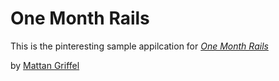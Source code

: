 # One Month Rails

This is the pinteresting sample appilcation for 
[*One Month Rails*](http://onemonthrails.com)

by [Mattan Griffel](http://mattangriffel.com)